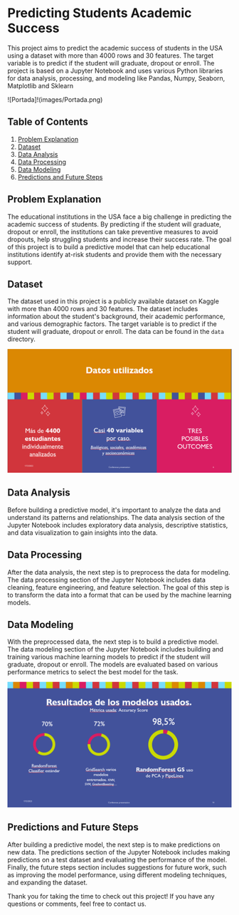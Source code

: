 # Predicting Students Academic Success

This project aims to predict the academic success of students in the USA using a dataset with more than 4000 rows and 30 features. The target variable is to predict if the student will graduate, dropout or enroll. The project is based on a Jupyter Notebook and uses various Python libraries for data analysis, processing, and modeling like Pandas, Numpy, Seaborn, Matplotlib and Sklearn

![Portada]!(images/Portada.png)


## Table of Contents

1. [Problem Explanation](#problem-explanation)
2. [Dataset](#dataset)
3. [Data Analysis](#data-analysis)
4. [Data Processing](#data-processing)
5. [Data Modeling](#data-modeling)
6. [Predictions and Future Steps](#predictions-and-future-steps)

## Problem Explanation

The educational institutions in the USA face a big challenge in predicting the academic success of students. By predicting if the student will graduate, dropout or enroll, the institutions can take preventive measures to avoid dropouts, help struggling students and increase their success rate. The goal of this project is to build a predictive model that can help educational institutions identify at-risk students and provide them with the necessary support.

## Dataset

The dataset used in this project is a publicly available dataset on Kaggle with more than 4000 rows and 30 features. The dataset includes information about the student's background, their academic performance, and various demographic factors. The target variable is to predict if the student will graduate, dropout or enroll. The data can be found in the `data` directory.

![Data](images/Datos.png)

## Data Analysis

Before building a predictive model, it's important to analyze the data and understand its patterns and relationships. The data analysis section of the Jupyter Notebook includes exploratory data analysis, descriptive statistics, and data visualization to gain insights into the data.

## Data Processing

After the data analysis, the next step is to preprocess the data for modeling. The data processing section of the Jupyter Notebook includes data cleaning, feature engineering, and feature selection. The goal of this step is to transform the data into a format that can be used by the machine learning models.

## Data Modeling

With the preprocessed data, the next step is to build a predictive model. The data modeling section of the Jupyter Notebook includes building and training various machine learning models to predict if the student will graduate, dropout or enroll. The models are evaluated based on various performance metrics to select the best model for the task.

![Models](images/Modelos%20y%20resultados.png)

## Predictions and Future Steps

After building a predictive model, the next step is to make predictions on new data. The predictions section of the Jupyter Notebook includes making predictions on a test dataset and evaluating the performance of the model. Finally, the future steps section includes suggestions for future work, such as improving the model performance, using different modeling techniques, and expanding the dataset.

Thank you for taking the time to check out this project! If you have any questions or comments, feel free to contact us.
